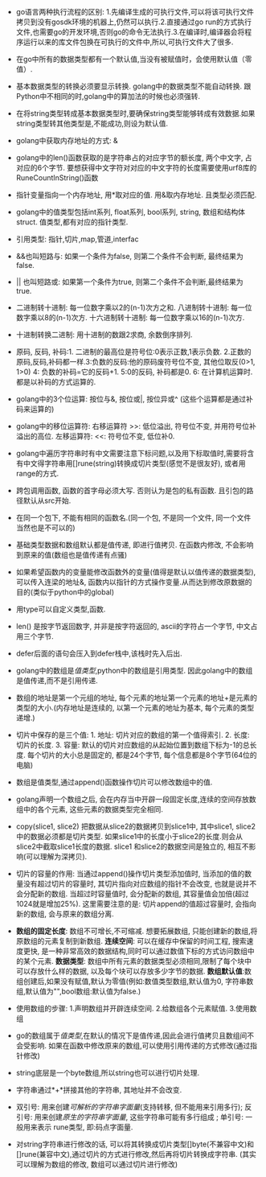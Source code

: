 - go语言两种执行流程的区别:
1.先编译生成的可执行文件,可以将该可执行文件拷贝到没有gosdk环境的机器上,仍然可以执行.2.直接通过go run的方式执行文件,也需要go的开发环境,否则go的命令无法执行.3.在编译时,编译器会将程序运行以来的库文件包换在可执行的文件中,所以,可执行文件大了很多.

- 在go中所有的数据类型都有一个默认值,当没有被赋值时，会使用默认值（零值）.

- 基本数据类型的转换必须要显示转换. golang中的数据类型不能自动转换. 跟Python中不相同的时,golang中的算加法的时候也必须强转. 

- 在将string类型转成基本数据类型时,要确保string类型能够转成有效数据.如果string类型转其他类型是,不能成功,则设为默认值.

- golang中获取内存地址的方式: &

- golang中的len()函数获取的是字符串占的对应字节的额长度, 两个中文字, 占对应的6个字节. 要想获得中文字符对对应的中文字符的长度需要使用urf8库的RuneCountInString()函数

- 指针变量指向一个内存地址, 用*取对应的值. 用&取内存地址. 且类型必须匹配.

- golang中的值类型包括int系列, float系列, bool系列, string, 数组和结构体struct. 值类型,都有对应的指针类型.

- 引用类型: 指针,切片,map,管道,interfac

- &&也叫短路与: 如果一个条件为false, 则第二个条件不会判断, 最终结果为false.

- || 也叫短路或: 如果第一个条件为true, 则第二个条件不会判断,最终结果为true.

- 二进制转十进制: 每一位数字乘以2的(n-1)次方之和. 八进制转十进制: 每一位数字乘以8的(n-1)次方. 十六进制转十进制: 每一位数字乘以16的(n-1)次方.


- 十进制转换二进制: 用十进制的数跟2求商, 余数倒序排列.

- 原码, 反码, 补码:1. 二进制的最高位是符号位:0表示正数,1表示负数.  2.正数的原码,反码,补码都一样.3:负数的反码:他的原码废符号位不变, 其他位取反(0>1, 1>0) 4: 负数的补码=它的反码+1.   5:0的反码, 补码都是0.  6: 在计算机运算时.都是以补码的方式运算的. 


- golang中的3个位运算: 按位与&, 按位或|, 按位异或^ (这些个运算都是通过补码来运算的)
- golang中的移位运算符: 右移运算符 >>: 低位溢出, 符号位不变, 并用符号位补溢出的高位. 左移运算符: <<: 符号位不变, 低位补0.
- golang中遍历字符串时有中文需要注意下标问题,以及用下标取值时,需要将含有中文得字符串用[]rune(string)转换成切片类型(感觉不是很友好), 或者用 range的方式.
- 跨包调用函数, 函数的首字母必须大写. 否则认为是包的私有函数. 且引包的路径默认从src开始.
- 在同一个包下, 不能有相同的函数名.(同一个包, 不是同一个文件, 同一个文件当然也是不可以的)
- 基础类型数据和数组默认都是值传递, 即进行值拷贝. 在函数内修改, 不会影响到原来的值(数组也是值传递有点骚)
- 如果希望函数内的变量能修改函数外的变量(值得是默认以值传递的数据类型),可以传入连梁的地址&, 函数内以指针的方式操作变量.从而达到修改原数据的目的(类似于python中的global)
- 用type可以自定义类型,函数.
- len() 是按字节返回数字, 并非是按字符返回的, ascii的字符占一个字节, 中文占用三个字节.
- defer后面的语句会压入到defer栈中,该栈时先入后出.
- golang中的数组是*值类型*,python中的数组是引用类型. 因此golang中的数组是值传递,而不是引用传递.
- 数组的地址是第一个元组的地址, 每个元素的地址第一个元素的地址+是元素的类型的大小.(内存地址是连续的, 以第一个元素的地址为基本, 每个元素的类型递增.)
- 切片中保存的是三个值: 1. 地址: 切片对应的数组的第一个值得索引. 2. 长度: 切片的长度. 3. 容量: 默认的切片对应数组的从起始位置到数组下标为-1的总长度.
每个切片的大小总是固定的, 都是24个字节, 每个信息都是8个字节(64位的电脑)
- 数组是值类型,通过append()函数操作切片可以修改数组中的值.
- golang声明一个数组之后, 会在内存当中开辟一段固定长度,连续的空间存放数组中的各个元素, 这些元素的数据类型完全相同.
- copy(slice1, slice2) 把数据从slice2的数据拷贝到slice1中, 其中slice1, slice2中的数据必须都是切片类型. 如果slice1中的长度小于slice2的长度.则会从slice2中截取slice1长度的数据. slice1 和slice2的数据空间是独立的, 相互不影响(可以理解为深拷贝).
- 切片的容量的作用: 当通过append()操作切片类型添加值时, 当添加的值的数量没有超过切片的容量时, 其切片指向对应数组的指针不会改变, 也就是说并不会分配新的数组. 当超过时容量值时, 会分配新的数组, 其容量值会加倍(超过1024就是增加25%).  这里需要注意的是: 切片append的值超过容量时, 会指向新的数组, 会与原来的数组分离. 
- **数组的固定长度**: 数组不可增长,不可缩减. 想要拓展数组, 只能创建新的数组,将原数组的元素复制到新数组. **连续空间**: 可以在缓存中保留的时间工程, 搜索速度更快, 是一种非常高效的数据结构,同时可以通过数值下标的方式访问数组中的某个元素.
**数据类型**: 数组中所有元素的数据类型必须相同,限制了每个块中可以存放什么样的数据, 以及每个块可以存放多少字节的数据. **数组默认值**:数组创建后,如果没有赋值,默认为零值(例如:数值类型数组,默认值为0, 字符串数组,默认值为"",bool数组:默认值为false.)
- 使用数组的步骤: 1.声明数组并开辟连续空间. 2.给数组各个元素赋值. 3.使用数组
- go的数组属于*值类型*,在默认的情况下是值传递,因此会进行值拷贝且数组间不会受影响. 如果在函数中修改原来的数组,可以使用引用传递的方式修改(通过指针修改)
- string底层是一个byte数组,所以string也可以进行切片处理.
- 字符串通过*+*拼接其他的字符串, 其地址并不会改变.
- 双引号: 用来创建*可解析的字符串字面量*(支持转移, 但不能用来引用多行); 反引号: 用来创建*原生的字符串字面量*, 这些字符串可能有多行组成 ; 单引号: 一般用来表示 rune类型, 即:码点字面量. 
- 对string字符串进行修改的话, 可以将其转换成切片类型[]byte(不兼容中文)和[]rune(兼容中文),通过切片的方式进行修改,然后再将切片转换成字符串. (其实可以理解为数组的修改, 数组可以通过切片进行修改)